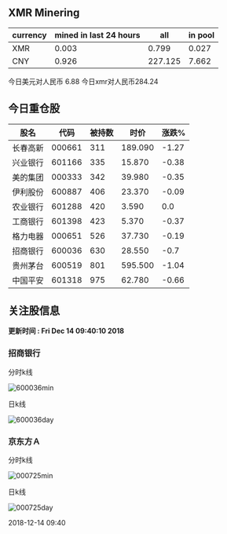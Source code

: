 ## XMR Minering

|currency|mined in last 24 hours|all|in pool|
|---|---|---|---|
|XMR|0.003|0.799|0.027|
|CNY|0.926|227.125|7.662|

今日美元对人民币 6.88	今日xmr对人民币284.24


## 今日重仓股 

|股名|代码|被持数|时价|涨跌%|
|---|---|---|---|---|
|长春高新|000661|311|189.090|-1.27|
|兴业银行|601166|335|15.870|-0.38|
|美的集团|000333|342|39.980|-0.35|
|伊利股份|600887|406|23.370|-0.09|
|农业银行|601288|420|3.590|0.0|
|工商银行|601398|423|5.370|-0.37|
|格力电器|000651|526|37.730|-0.19|
|招商银行|600036|630|28.550|-0.7|
|贵州茅台|600519|801|595.500|-1.04|
|中国平安|601318|975|62.780|-0.66|

## 关注股信息
**更新时间 : Fri Dec 14 09:40:10 2018**
### 招商银行 
分时k线

![600036min](http://image.sinajs.cn/newchart/min/n/sh600036.gif)

日k线

![600036day](http://image.sinajs.cn/newchart/daily/n/sh600036.gif)

### 京东方Ａ 
分时k线

![000725min](http://image.sinajs.cn/newchart/min/n/sz000725.gif)

日k线

![000725day](http://image.sinajs.cn/newchart/daily/n/sz000725.gif)

2018-12-14 09:40